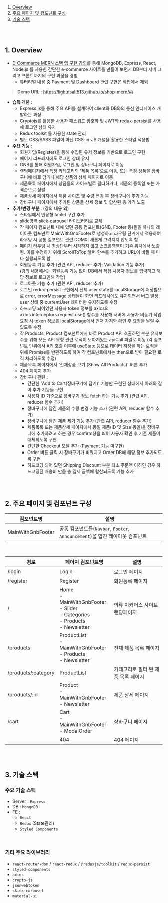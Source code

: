 <br />
<br />

1. [Overview](#overview)
2. [주요 페이지 및 컴포넌트 구성](#structure)
3. [기술 스택](#techstack)

<br />
<br />

## 1. Overview <a id="overview"></a>
* [E-Commerce MERN 스택 앱 구현 강의](https://www.youtube.com/watch?v=y66RgYMAgSo&t=25s)를 통해 MongoDB, Express, React, Node.js 를 사용한 간단한 e-commerce 사이트를 만들어 보면서 DB부터 서버 그리고 프론트까지의 구현 과정을 경험  
  * 튜터리얼 내용 중 Payment 및 Dashboard 관련 구현은 작업에서 제외  
> **Demo URL** : https://lightnsalt513.github.io/shop-mern/#/
* **습득 개념** :
  * Express.js를 통해 주요 API를 설계하여 client와 DB와의 통신 인터페이스 개발하는 과정 
  * Cryptojs를 활용한 사용자 패스워드 암호화 및 JWT와 redux-persist를 사용해 로그인 상태 유지
  * Redux toolkit 를 사용한 state 관리
  * 별도 CSS/SASS 파일이 아닌 CSS-in-JS 개념을 활용한 스타일 적용법
* **주요 기능** :
  * 회원가입(Register)을 통해 수집된 유저 정보를 기반으로 로그인 구현
  * 페이지 리프레시에도 로그인 상태 유지
  * GNB를 통해 회원가입, 로그인 및 장바구니 페이지로 이동
  * 랜딩페이지에서 특정 카테고리의 '제품 목록'으로 이동, 또는 특정 상품을 장바구니에 바로 담거나 해당 상품의 상세 페이지로 이동
  * 제품목록 페이지에서 상품들의 사이즈별로 필터하거나, 제품의 등록일 또는 가격순으로 정렬
  * 제품상세 페이지에서 제품 사이즈 및 수량 변경 후 장바구니에 추가 가능
  * 장바구니 페이지에서 추가된 상품들 상세 정보 및 합산된 총 가격 노출
* **추가/변경 부분** : (강의 내용 외)
  * 스타일에서 반응형 tablet 구간 추가
  * slide영역 slick-carousel 라이브러리로 교체
  * 각 페이지 컴포넌트 내에 있던 공통 컴포넌트(GNB, Footer 등)들을 하나의 레이아웃 컴포넌트 MainWithGnbFooter로 생성하고 라우팅 단계에서 적용하여 라우팅 시 공통 컴포넌트 관련 DOM이 새롭게 그려지지 않도록 함
  * 페이지 라우팅 시 최상단부터 시작하지 않고 스크롤영역이 기존 위치에서 노출됨. 이를 수정하기 위해 ScrollToTop 헬퍼 함수를 추가하고 URL이 바뀔 때 마다 실행되도록 함
  * 회원등록 기능 추가 (관련 API, reducer 추가; Validation 기능 추가)    
  (강의 내용에서는 회원등록 기능 없이 DB에서 직접 사용자 정보를 입력하고 해당 정보로 로그인해 작업)
  * 로그아웃 기능 추가 (관련 API, reducer 추가)
  * 로그인 redux-persist 구현에서 전체 user state를 localStorage에 저장함으로 error, errorMessage 상태들이 화면 리프레시에도 유지되면서 버그 발생. user 상태 중 currentUser 데이터만 유지하도록 수정
  * 하드코딩 되어있던 사용자 token 정보를 axios의 axios.interceptors.request.use() 함수를 사용해 서버에 사용자 비동기 작업 요청 시 token 정보를 localStorage에서 먼저 가져와 확인 후 요청을 날릴 수 있도록 수정
  * 각 Products, Product 컴포넌트에서 바로 Product API 호출하던 부분 유지보수를 위해 모든 API 요청 관련 로직이 모아져있는 apiCall 파일로 이동    (각 컴포넌트 단위에서 API 호출 이후에 useState 등으로 데이터 저장을 하는 로직을 위해 Promise를 반환하도록 하여 각 컴포넌트에서는 then으로 받아 필요한 로직 처리하도록 수정)
  * 제품목록 페이지에서 '전체상품 보기 (Show All Products)' 버튼 추가
  * 404 페이지 추가
  * 장바구니 관련 :  
    * 간단한 'Add to Cart(장바구기에 담기)' 기능만 구현된 상태에서 아래와 같이 추가 기능들 구현
    * 사용자 ID 기준으로 장바구기 정보 fetch 하는 기능 추가 (관련 API, reducer 함수 추가)
    * 장바구니에 담긴 제품의 수량 변경 기능 추가 (관련 API, reducer 함수 추가)
    * 장바구니에 담긴 제품 제거 기능 추가 (관련 API, reducer 함수 추가)
    * 제품목록 또는 제품상세 페이지에서 동일 제품(ID 및 Size 동일)을 장바구니에 추가하려고 하는 경우 confirm창을 띄어 사용자 확인 후 기존 제품이 대체되도록 구현
    * 간단한 Checkout 모달 추가 (Payment 기능 미구현)
    * Order 버튼 클릭 시 장바구기가 비워지고 Order DB에 해당 정보 추가되도록 구현
    * 하드코딩 되어 있던 Shipping Discount 부분 최소 주문액 이하인 경우 하드코딩된 배송비 만큼 총 결제 금액에 합산되도록 기능 추가

<br />
<br />

## 2. 주요 페이지 및 컴포넌트 구성 <a id="structure"></a>

| 컴포넌트명 | 설명  |
| - | - |
| MainWithGnbFooter | 공통 컴포넌트들(`Navbar`, `Footer`, `Announcement`)을 합친 레이아웃 컴포넌트 |

<br />

| 경로 | 페이지 컴포넌트명 | 설명 |
| - | - | - |
| /login | Login | 로그인 페이지 |
| /register | Register | 회원등록 페이지 | 
| / | Home <br /> - MainWithGnbFooter <br /> - Slider <br /> - Categories <br /> - Products <br /> - Newsletter | 의류 이커머스 사이트 랜딩페이지 |      
| /products | ProductList <br /> - MainWithGnbFooter <br /> - Products <br /> - Newsletter | 전체 제품 목록 페이지 |
| /products/:category | ProductList | 카테고리로 필터 된 제품 목록 페이지 |
| /products/:id | Product <br /> - MainWithGnbFooter <br /> - Newsletter | 제품 상세 페이지 |
| /cart  | Cart <br /> - MainWithGnbFooter <br /> - ModalOrder | 장바구니 페이지 |
|  | 404 | 404 페이지 |
    
<br />
<br />

## 3. 기술 스택 <a id="techstack"></a>
### 주요 기술 스택
  * Server : `Express`
  * DB : `MongoDB`
  * FE :
    * `React`
    * `Redux` (State관리)
    * `Styled Components`

&nbsp;
### 기타 주요 라이브러리
  * `react-router-dom` / `react-redux` / `@reduxjs/toolkit` / `redux-persist`
  * `styled-components`
  * `axios`
  * `crypto-js`
  * `jsonwebtoken`
  * `skick-carousel`
  * `material-ui`
